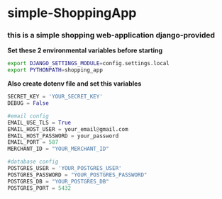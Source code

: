 # simple-ShoppingApp

### this is a simple shopping web-application django-provided

**Set these 2 environmental variables before starting**

```bash
export DJANGO_SETTINGS_MODULE=config.settings.local
export PYTHONPATH=shopping_app
```

**Also create dotenv file and set this variables**

```python
SECRET_KEY = 'YOUR_SECRET_KEY'
DEBUG = False

#email config
EMAIL_USE_TLS = True
EMAIL_HOST_USER = your_email@gmail.com
EMAIL_HOST_PASSWORD = your_password
EMAIL_PORT = 587
MERCHANT_ID = "YOUR_MERCHANT_ID"

#database config
POSTGRES_USER = 'YOUR_POSTGRES_USER'
POSTGRES_PASSWORD = "YOUR_POSTGRES_PASSWORD"
POSTGRES_DB = "YOUR_POSTGRES_DB"
POSTGRES_PORT = 5432
```
